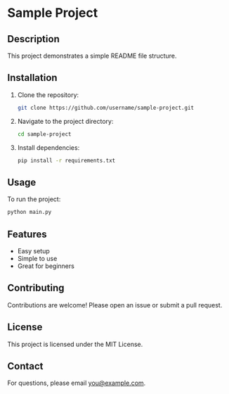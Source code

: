 
# Sample Project

## Description
This project demonstrates a simple README file structure.

## Installation
1. Clone the repository:
   ```bash
   git clone https://github.com/username/sample-project.git
   ```
2. Navigate to the project directory:
   ```bash
   cd sample-project
   ```
3. Install dependencies:
   ```bash
   pip install -r requirements.txt
   ```

## Usage
To run the project:
```bash
python main.py
```

## Features
- Easy setup
- Simple to use
- Great for beginners

## Contributing
Contributions are welcome! Please open an issue or submit a pull request.

## License
This project is licensed under the MIT License.

## Contact
For questions, please email [you@example.com](mailto:you@example.com).
